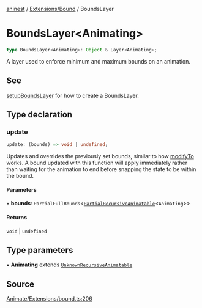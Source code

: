 [aninest](../../../index.md) / [Extensions/Bound](../index.md) / BoundsLayer

# BoundsLayer\<Animating\>

```ts
type BoundsLayer<Animating>: Object & Layer<Animating>;
```

A layer used to enforce minimum and maximum bounds on an animation.

## See

[setupBoundsLayer](../functions/setupBoundsLayer.md) for how to create a BoundsLayer.

## Type declaration

### update

```ts
update: (bounds) => void | undefined;
```

Updates and overrides the previously set bounds, similar to how [modifyTo](../../../Animatable/functions/modifyTo.md) works.
A bound updated with this function will apply immediately rather than waiting for
the animation to end before snapping the state to be within the bound.

#### Parameters

• **bounds**: `PartialFullBounds`\<[`PartialRecursiveAnimatable`](../../../AnimatableTypes/type-aliases/PartialRecursiveAnimatable.md)\<`Animating`\>\>

#### Returns

`void` \| `undefined`

## Type parameters

• **Animating** extends [`UnknownRecursiveAnimatable`](../../../AnimatableTypes/type-aliases/UnknownRecursiveAnimatable.md)

## Source

[Animate/Extensions/bound.ts:206](https://github.com/zphrs/aninest/blob/f1bf3a3/src/Animate/Extensions/bound.ts#L206)
